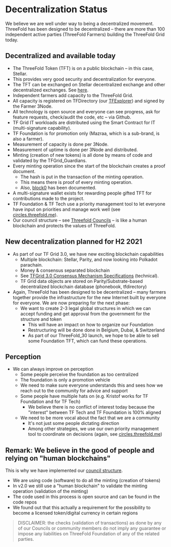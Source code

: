 # Decentralization Status

We believe we are well under way to being a decentralized movement. ThreeFold has been designed to be decentralized – there are more than 100 independent active parties (ThreeFold Farmers) building the ThreeFold Grid today.

## Decentralized and available today

- The ThreeFold Token (TFT) is on a public blockchain – in this case, Stellar.
- This provides very good security and decentralization for everyone.
- The TFT can be exchanged on Stellar decentralized exchange and other decentralized exchanges. See [here](how_to_buy_and_sell).
- Independent farmers add capacity to the ThreeFold Grid.
- All capacity is registered on TFDirectory (our [TFExplorer](https://explorer.threefold.io)) and signed by the Farmer 3Node.
- All technology is open source and everyone can see progress, ask for feature requests, check/audit the code, etc – via Github.
- TF Grid IT workloads are distributed using the Smart Contract for IT (multi-signature capability).
- TF Foundation is for promotion only (Mazraa, which is a sub-brand, is also a farmer).
- Measurement of capacity is done per 3Node.
- Measurement of uptime is done per 3Node and distributed.
- Minting (creation of new tokens) is all done by means of code and validated by the TFGrid_Guardians.
- Every minting operation since the start of the blockchain creates a proof document.
  - The hash is put in the transaction of the minting operation.
  - This means there is proof of every minting operation.
  - Also, [block0](genesis_block_pool_details) has been documented.
- A multi-signature wallet exists for rewarding people gifted TFT for contributions made to the project.
- TF Foundation & TF Tech use a priority management tool to let everyone have input on priorities and manage work well (see [circles.threefold.me](https://circles.threefold.me)).
- Our council structure – see [Threefold Councils](threefold_councils) – is like a human blockchain and protects the values of ThreeFold.

## New decentralization planned for H2 2021

- As part of our TF Grid 3.0, we have new exciting blockchain capabilities
  - Multiple blockchain: Stellar, Parity, and now looking into Polkadot parachain.
  - Money & consensus separated blockchain
  - See [TFGrid 3.0 Consensus Mechanism Specifications](internet4:consensus3) (technical).
  - TF Grid data objects are stored on Parity/Substrate-based decentralized blockchain database (phonebook, tfdirectory)
- Again, ThreeFold has been designed to be decentralized – many farmers together provide the infrastructure for the new Internet built by everyone for everyone. We are now preparing for the next phase:
  - We want to create 2-3 legal global structures in which we can accept funding and get approval from the government for the structure and token
    - This will have an impact on how to organize our Foundation
    - Restructuring will be done done in Belgium, Dubai, & Switzerland
    - As part of our ThreeFold_30 launch, we hope to be able to sell some Foundation TFT, which can fund these operations.

## Perception

- We can always improve on perception
  - Some people perceive the foundation as too centralized
  - The foundation is only a promotion vehicle
  - We need to make sure everyone understands this and sees how we reach out to the community for advice and support
  - Some people have multiple hats on (e.g. Kristof works for TF Foundation and for TF Tech)
    - We believe there is no conflict of interest today because the "interest" between TF Tech and TF Foundation is 100% aligned
  - We need to be more vocal about the fact that we are a community
    - It's not just some people dictating direction
    - Among other strategies, we use our own priority management tool to coordinate on decisions (again, see [circles.threefold.me](https://circles.threefold.me))

## Remark: We believe in the good of people and relying on "human blockchains"

This is why we have implemented our [council structure](threefold_councils).

- We are using code (software) to do all the minting (creation of tokens)
- In v2.0 we still use a "human blockchain" to validate the minting operation (validation of the minting)
- The code used in this process is open source and can be found in the code repos
- We found out that this actually a requirement for the possibility to become a licensed token/digital currency in certain regions

> DISCLAIMER: the checks (validation of transactions) as done by any of our Councils or community members do not imply any guarantee or impose any liabilities on ThreeFold Foundation of any of the related parties.